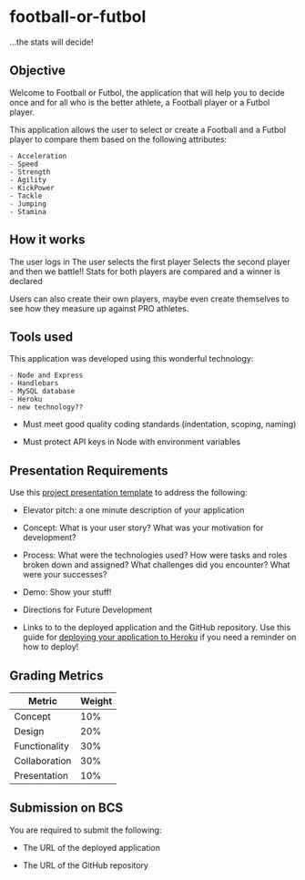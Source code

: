 # football-or-futbol

...the stats will decide!

## Objective

Welcome to Football or Futbol, the application that will help you to decide once and for all who is the better athlete, a Football player or a Futbol player.

This application allows the user to select or create a Football and a Futbol player to compare them based on the following attributes:

    - Acceleration
    - Speed
    - Strength
    - Agility
    - KickPower
    - Tackle
    - Jumping
    - Stamina

## How it works

The user logs in
The user selects the first player
Selects the second player
and then we battle!! Stats for both players are compared and a winner is declared

Users can also create their own players, maybe even create themselves to see how they measure up against PRO athletes.

## Tools used

This application was developed using this wonderful technology:

    - Node and Express
    - Handlebars
    - MySQL database
    - Heroku
    - new technology??



* Must meet good quality coding standards (indentation, scoping, naming)

* Must protect API keys in Node with environment variables


## Presentation Requirements

Use this [project presentation template](https://docs.google.com/presentation/d/1_u8TKy5zW5UlrVQVnyDEZ0unGI2tjQPDEpA0FNuBKAw/edit?usp=sharing) to address the following: 

* Elevator pitch: a one minute description of your application

* Concept: What is your user story? What was your motivation for development?

* Process: What were the technologies used? How were tasks and roles broken down and assigned? What challenges did you encounter? What were your successes?

* Demo: Show your stuff!

* Directions for Future Development

* Links to to the deployed application and the GitHub repository. Use this guide for [deploying your application to Heroku](../04-Important/GitHubHerokuConnect.md) if you need a reminder on how to deploy!


## Grading Metrics 

| Metric        | Weight | 
| ---           | ---    |
| Concept       | 10%    |
| Design        | 20%    |
| Functionality | 30%    |
| Collaboration | 30%    |
| Presentation  | 10%    |


## Submission on BCS

You are required to submit the following:

* The URL of the deployed application

* The URL of the GitHub repository